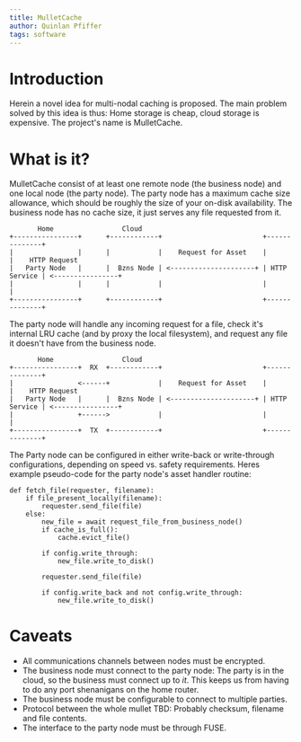 ```yaml
---
title: MulletCache
author: Quinlan Pfiffer
tags: software
---
```


# Introduction

Herein a novel idea for multi-nodal caching is proposed. The main problem solved
by this idea is thus: Home storage is cheap, cloud storage is expensive. The
project's name is MulletCache.

# What is it?

MulletCache consist of at least one remote node (the business node) and one
local node (the party node). The party node has a maximum cache size allowance,
which should be roughly the size of your on-disk availability. The business node
has no cache size, it just serves any file requested from it.

```
       Home                 Cloud
+----------------+      +------------+                         +--------------+
|                |      |            |    Request for Asset    |              |    HTTP Request
|   Party Node   |      |  Bzns Node | <---------------------+ | HTTP Service | <----------------+
|                |      |            |                         |              |
+----------------+      +------------+                         +--------------+
```

The party node will handle any incoming request for a file, check it's internal
LRU cache (and by proxy the local filesystem), and request any file it doesn't
have from the business node.

```
       Home                 Cloud
+----------------+  RX  +------------+                         +--------------+
|                <------+            |    Request for Asset    |              |    HTTP Request
|   Party Node   |      |  Bzns Node | <---------------------+ | HTTP Service | <----------------+
|                +------>            |                         |              |
+----------------+  TX  +------------+                         +--------------+
```

The Party node can be configured in either write-back or write-through
configurations, depending on speed vs. safety requirements. Heres example
pseudo-code for the party node's asset handler routine:

```
def fetch_file(requester, filename):
    if file_present_locally(filename):
        requester.send_file(file)
    else:
        new_file = await request_file_from_business_node()
        if cache_is_full():
            cache.evict_file()

        if config.write_through:
            new_file.write_to_disk()

        requester.send_file(file)

        if config.write_back and not config.write_through:
            new_file.write_to_disk()
```

# Caveats

* All communications channels between nodes must be encrypted.
* The business node must connect to the party node: The party is in the cloud,
  so the business must connect up to _it_. This keeps us from having to do any
  port shenanigans on the home router.
* The business node must be configurable to connect to multiple parties.
* Protocol between the whole mullet TBD: Probably checksum, filename and file
  contents.
* The interface to the party node must be through FUSE.
